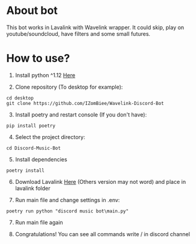 # About bot
This bot works in Lavalink with Wavelink wrapper. It could skip, play on youtube/soundcloud, have filters and some small futures.

# How to use?

1. Install python ^1.12 [Here](https://www.python.org/downloads/)

2. Clone repository (To desktop for example):
```shell
cd desktop
git clone https://github.com/IZomBiee/Wavelink-Discord-Bot
```

3. Install poetry and restart console (If you don't have):
```shell
pip install poetry
```

4. Select the project directory:
```shell
cd Discord-Music-Bot
```

5. Install dependencies
```shell
poetry install
```

6. Download Lavalink [Here](https://serux.pro/Lavalink-v4-403-retry.jar) (Others version may not word) and place in lavalink folder

7. Run main file and change settings in .env:
```shell
poetry run python "discord music bot\main.py"
```

7. Run main file again

8. Congratulations! You can see all commands write / in discord channel
